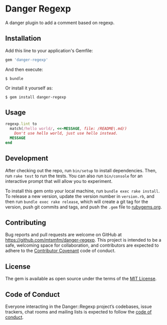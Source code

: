 # Danger Regexp

A danger plugin to add a comment based on regexp.

## Installation

Add this line to your application's Gemfile:

```ruby
gem 'danger-regexp'
```

And then execute:

    $ bundle

Or install it yourself as:

    $ gem install danger-regexp

## Usage

```ruby
regexp.lint to
  match(/hello world/, <<~MESSAGE, file: /README\.md/)
    Don't use hello world, just use hello instead.
  MESSAGE
end
```

## Development

After checking out the repo, run `bin/setup` to install dependencies. Then, run `rake test` to run the tests. You can also run `bin/console` for an interactive prompt that will allow you to experiment.

To install this gem onto your local machine, run `bundle exec rake install`. To release a new version, update the version number in `version.rb`, and then run `bundle exec rake release`, which will create a git tag for the version, push git commits and tags, and push the `.gem` file to [rubygems.org](https://rubygems.org).

## Contributing

Bug reports and pull requests are welcome on GitHub at https://github.com/mtsmfm/danger-regexp. This project is intended to be a safe, welcoming space for collaboration, and contributors are expected to adhere to the [Contributor Covenant](http://contributor-covenant.org) code of conduct.

## License

The gem is available as open source under the terms of the [MIT License](https://opensource.org/licenses/MIT).

## Code of Conduct

Everyone interacting in the Danger::Regexp project’s codebases, issue trackers, chat rooms and mailing lists is expected to follow the [code of conduct](https://github.com/mtsmfm/danger-regexp/blob/master/CODE_OF_CONDUCT.md).
